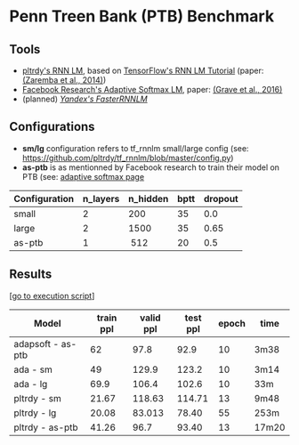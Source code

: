 # Penn Treen Bank (PTB) Benchmark

## Tools
* [pltrdy's RNN LM](https://github.com/pltrdy/tf_rnnlm), based on [TensorFlow's RNN LM Tutorial](https://www.tensorflow.org/versions/r0.11/tutorials/recurrent/) (paper: [(Zaremba et al., 2014)][1])
* [Facebook Research's Adaptive Softmax LM][2], paper: [(Grave et al., 2016)](http://arxiv.org/abs/1609.04309)
* (planned) *[Yandex's FasterRNNLM](https://github.com/yandex/faster-rnnlm)*

## Configurations
* **sm/lg** configuration refers to tf_rnnlm small/large config (see: https://github.com/pltrdy/tf_rnnlm/blob/master/config.py)
* **as-ptb** is as mentionned by Facebook research to train their model on PTB (see: [adaptive softmax page][2]

| Configuration | n_layers | n_hidden | bptt | dropout |
|---------------|----------|----------|------|---------|
| small         |    2     | 200      | 35   |  0.0    |
| large         |    2     | 1500     | 35   |  0.65   |
| as-ptb        |    1     | 512      | 20   |  0.5    |


## Results
[[go to execution script](run_ptb_benchmark.sh)]

|         Model         | train ppl | valid ppl | test ppl | epoch | time |
|-----------------------|-----------|-----------|----------|-------|------|
| adapsoft - as-ptb     |  62       |  97.8     |  92.9    | 10    | 3m38 |
| ada - sm              |  49       |  129.9    |  123.2   | 10    | 3m14 |   
| ada - lg              |  69.9     |  106.4    |  102.6   | 10    | 33m  |   
| pltrdy - sm           |  21.67    |  118.63   |  114.71  | 13    | 9m48 |   
| pltrdy - lg           |  20.08    |  83.013   |  78.40   | 55    | 253m |   
| pltrdy - as-ptb       |  41.26    |  96.7     |  93.40   | 13    | 17m20|   



[1]: http://arxiv.org/abs/1409.2329
[2]: https://github.com/facebookresearch/adaptive-softmax
